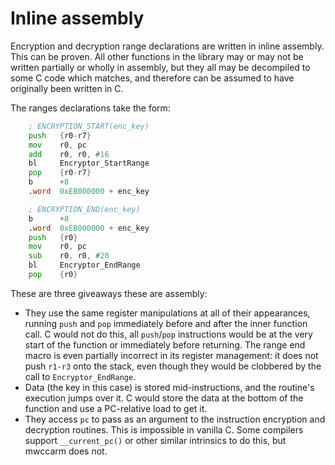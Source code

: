 # Inline assembly

Encryption and decryption range declarations are written in inline assembly. This can be proven. All other functions in the library may or may not be written partially or wholly in assembly, but they all may be decompiled to some C code which matches, and therefore can be assumed to have originally been written in C.

The ranges declarations take the form:

```asm
    ; ENCRYPTION_START(enc_key)
    push   {r0-r7}
    mov    r0, pc
    add    r0, r0, #16
    bl     Encryptor_StartRange
    pop    {r0-r7}
    b      +8
    .word  0xEB000000 + enc_key
```

```asm
    ; ENCRYPTION_END(enc_key)
    b      +8
    .word  0xEB000000 + enc_key
    push   {r0}
    mov    r0, pc
    sub    r0, r0, #20
    bl     Encryptor_EndRange
    pop    {r0}
```

These are three giveaways these are assembly:

- They use the same register manipulations at all of their appearances, running `push` and `pop` immediately before and after the inner function call. C would not do this, all `push`/`pop` instructions would be at the very start of the function or immediately before returning. The range end macro is even partially incorrect in its register management: it does not push `r1-r3` onto the stack, even though they would be clobbered by the call to `Encryptor_EndRange`.
- Data (the key in this case) is stored mid-instructions, and the routine's execution jumps over it. C would store the data at the bottom of the function and use a PC-relative load to get it.
- They access `pc` to pass as an argument to the instruction encryption and decryption routines. This is impossible in vanilla C. Some compilers support `__current_pc()` or other similar intrinsics to do this, but mwccarm does not.
